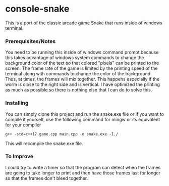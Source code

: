 # console-snake
This is a port of the classic arcade game Snake that runs inside of windows terminal. 

### Prerequisites/Notes
You need to be running this inside of windows command prompt because this takes advantage of windows system commands to change the background color of the text so that colored "pixels" can be printed to the screen. 
The frame rate of the game is limited by the printing speed of the terminal along with commands to change the color of the background. Thus, at times, the frames will mix together. This happens especially if the worm is close to the right side and is vertical. I have optimized the printing as much as possible so there is nothing else that I can do to solve this.

### Installing
You can simply clone this project and run the snake.exe file or if you want to compile it yourself, use the following command for mingw or its equivalent for your compiler
```
g++ -std=c++17 game.cpp main.cpp -o snake.exe -I./
```
This will recompile the snake.exe file.

### To Improve
I could try to write a timer so that the program can detect when the frames are going to take longer to print and then have those frames last for longer so that the frames don't bleed together.
